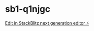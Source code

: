 # sb1-q1njgc

[Edit in StackBlitz next generation editor ⚡️](https://stackblitz.com/~/github.com/keplaxo/sb1-q1njgc)
